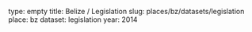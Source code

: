 type: empty
title: Belize / Legislation
slug: places/bz/datasets/legislation
place: bz
dataset: legislation
year: 2014
